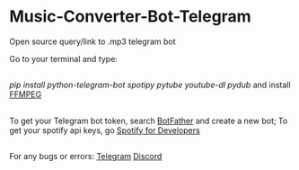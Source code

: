 # Music-Converter-Bot-Telegram
Open source query/link to .mp3 telegram bot

Go to your terminal and type:
##

*pip install python-telegram-bot spotipy pytube youtube-dl pydub* and install [FFMPEG](https://ffmpeg.org/download.html)

##

To get your Telegram bot token, search [BotFather](https://t.me/BotFather) and create a new bot;
To get your spotify api keys, go [Spotify for Developers](https://developer.spotify.com/dashboard)

##

For any bugs or errors: [Telegram](https://t.me/zelemun) [Discord](https://discord.com/users/1016261791908638830)
